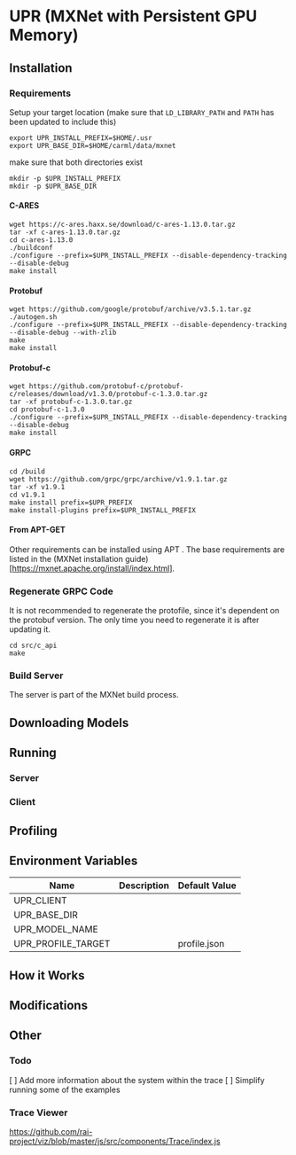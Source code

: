 # UPR (MXNet with Persistent GPU Memory)

## Installation

### Requirements

Setup your target location (make sure that `LD_LIBRARY_PATH` and `PATH` has been updated to include this)

```
export UPR_INSTALL_PREFIX=$HOME/.usr
export UPR_BASE_DIR=$HOME/carml/data/mxnet
```

make sure that both directories exist

```
mkdir -p $UPR_INSTALL_PREFIX
mkdir -p $UPR_BASE_DIR
```

#### C-ARES

```
wget https://c-ares.haxx.se/download/c-ares-1.13.0.tar.gz
tar -xf c-ares-1.13.0.tar.gz
cd c-ares-1.13.0
./buildconf
./configure --prefix=$UPR_INSTALL_PREFIX --disable-dependency-tracking --disable-debug
make install
```

#### Protobuf

```
wget https://github.com/google/protobuf/archive/v3.5.1.tar.gz
./autogen.sh
./configure --prefix=$UPR_INSTALL_PREFIX --disable-dependency-tracking --disable-debug --with-zlib
make
make install
```

#### Protobuf-c

```
wget https://github.com/protobuf-c/protobuf-c/releases/download/v1.3.0/protobuf-c-1.3.0.tar.gz
tar -xf protobuf-c-1.3.0.tar.gz
cd protobuf-c-1.3.0
./configure --prefix=$UPR_INSTALL_PREFIX --disable-dependency-tracking --disable-debug
make install
```

#### GRPC

```
cd /build
wget https://github.com/grpc/grpc/archive/v1.9.1.tar.gz
tar -xf v1.9.1
cd v1.9.1
make install prefix=$UPR_PREFIX
make install-plugins prefix=$UPR_INSTALL_PREFIX
```

#### From APT-GET

Other requirements can be installed using APT . The base requirements are listed in the (MXNet installation guide)[https://mxnet.apache.org/install/index.html].

### Regenerate GRPC Code

It is not recommended to regenerate the protofile, since it's dependent on the protobuf version.
The only time you need to regenerate it is after updating it.

```
cd src/c_api
make
```

### Build Server

The server is part of the MXNet build process.

## Downloading Models

## Running

### Server

### Client

## Profiling

## Environment Variables

| Name               | Description | Default Value |
| ------------------ | ----------- | ------------- |
| UPR_CLIENT         |             |               |
| UPR_BASE_DIR       |             |               |
| UPR_MODEL_NAME     |             |               |
| UPR_PROFILE_TARGET |             | profile.json  |

## How it Works

## Modifications

## Other

### Todo

[ ] Add more information about the system within the trace
[ ] Simplify running some of the examples

### Trace Viewer

https://github.com/rai-project/viz/blob/master/js/src/components/Trace/index.js
